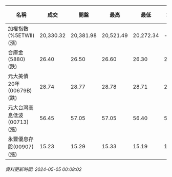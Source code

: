 | 名稱 | 成交 | 開盤 | 最高 | 最低 | 均價 | 成交金額(億) | 昨收 | 漲跌幅 | 漲跌 | 總量 | 昨量 | 振幅 |
| -------- | -------- | -------- | -------- |-------- | -------- | -------- |-------- |-------- |-------- | -------- | -------- |-------- |
|加權指數(%5ETWII) (漲)|20,330.32|20,381.98|20,521.49|20,272.34|-|4,057.83|20,222.44|0.53%|107.88|8,442,563|0|1.23%|
|合庫金(5880) (跌)|26.40|26.50|26.60|26.30|26.48|2.55|26.45|0.19%|0.05|9,613|12,152|1.13%|
|元大美債20年(00679B) (跌)|28.74|28.77|28.78|28.71|28.74|13.37|28.77|0.10%|0.03|46,532|29,778|0.24%|
|元大台灣高息低波(00713) (漲)|56.45|57.05|57.05|56.40|56.70|2.13|56.40|0.09%|0.05|3,749|3,663|1.15%|
|永豐優息存股(00907) (漲)|15.23|15.29|15.33|15.19|15.27|0.286|15.22|0.07%|0.01|1,870|1,685|0.92%|
###### 資料更新時間: 2024-05-05 00:08:02